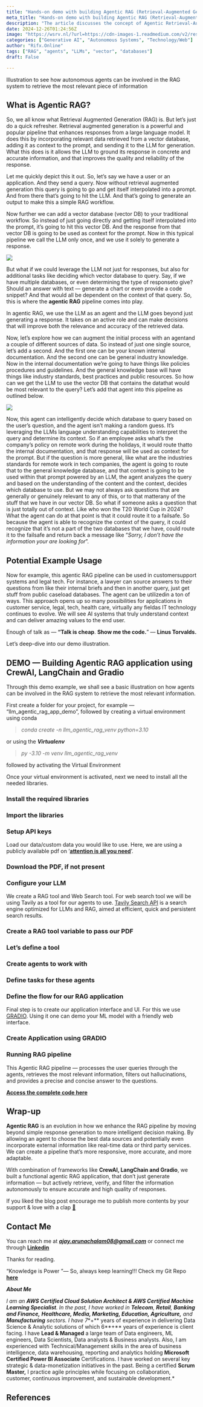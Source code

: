 ```yaml
---
title: "Hands-on demo with building Agentic RAG (Retrieval-Augmented Generation) pipeline"
meta_title: "Hands-on demo with building Agentic RAG (Retrieval-Augmented Generation) pipeline"
description: "The article discusses the concept of Agentic Retrieval-Augmented Generation (RAG), which enhances traditional RAG systems by incorporating autonomous agents. These agents utilize large language models (LLMs) to intelligently decide which vector databases to query based on user queries, improving the relevance and accuracy of retrieved information. The article outlines the potential applications of Agentic RAG in various fields such as customer support and legal tech, and provides a demo using frameworks like CrewAI, LangChain, and Gradio to build an Agentic RAG application. This approach allows for more responsive and adaptable information retrieval systems."
date: 2024-12-26T01:24:56Z
image: "https://wsrv.nl/?url=https://cdn-images-1.readmedium.com/v2/resize:fit:800/1*KEKmnC8BhWGCbTyNmullbw.png"
categories: ["Generative AI", "Autonomous Systems", "Technology/Web"]
author: "Rifx.Online"
tags: ["RAG", "agents", "LLMs", "vector", "databases"]
draft: False

---
```





Illustration to see how autonomous agents can be involved in the RAG system to retrieve the most relevant piece of information


## What is Agentic RAG?

So, we all know what Retrieval Augmented Generation (RAG) is. But let’s just do a quick refresher. Retrieval augmented generation is a powerful and popular pipeline that enhances responses from a large language model. It does this by incorporating relevant data retrieved from a vector database, adding it as context to the prompt, and sending it to the LLM for generation. What this does is it allows the LLM to ground its response in concrete and accurate information, and that improves the quality and reliability of the response.

Let me quickly depict this it out. So, let’s say we have a user or an application. And they send a query. Now without retrieval augmented generation this query is going to go and get itself interpolated into a prompt. And from there that’s going to hit the LLM. And that’s going to generate an output to make this a simple RAG workflow.



Now further we can add a vector database (vector DB) to your traditional workflow. So instead of just going directly and getting itself interpolated into the prompt, it’s going to hit this vector DB. And the response from that vector DB is going to be used as context for the prompt. Now in this typical pipeline we call the LLM only once, and we use it solely to generate a response.

![](https://wsrv.nl/?url=https://cdn-images-1.readmedium.com/v2/resize:fit:800/1*UPCWU-RWif2U38AAN1KYLQ.png)

But what if we could leverage the LLM not just for responses, but also for additional tasks like deciding which vector database to query. Say, if we have multiple databases, or even determining the type of responseto give? Should an answer with text — generate a chart or even provide a code snippet? And that would all be dependent on the context of that query. So, this is where the **agentic RAG** pipeline comes into play.

In agentic RAG, we use the LLM as an agent and the LLM goes beyond just generating a response. It takes on an active role and can make decisions that will improve both the relevance and accuracy of the retrieved data.

Now, let’s explore how we can augment the initial process with an agentand a couple of different sources of data. So instead of just one single source, let’s add a second. And the first one can be your known internal documentation. And the second one can be general industry knowledge. Now in the internal documentation we’re going to have things like policies procedures and guidelines. And the general knowledge base will have things like industry standards, best practices and public resources. So how can we get the LLM to use the vector DB that contains the datathat would be most relevant to the query? Let’s add that agent into this pipeline as outlined below.

![](https://wsrv.nl/?url=https://cdn-images-1.readmedium.com/v2/resize:fit:800/1*oLVwFwICd1g8WrFLdGRlTQ.png)

Now, this agent can intelligently decide which database to query based on the user’s question, and the agent isn’t making a random guess. It’s leveraging the LLMs language understanding capabilities to interpret the query and determine its context. So if an employee asks what’s the company’s policy on remote work during the holidays, it would route thatto the internal documentation, and that response will be used as context for the prompt. But if the question is more general, like what are the industries standards for remote work in tech companies, the agent is going to route that to the general knowledge database, and that context is going to be used within that prompt powered by an LLM, the agent analyzes the query and based on the understanding of the content and the context, decides which database to use. But we may not always ask questions that are generally or genuinely relevant to any of this, or to that matterany of the stuff that we have in our vector DB. So what if someone asks a question that is just totally out of context. Like who won the T20 World Cup in 2024? What the agent can do at that point is that it could route it to a failsafe. So because the agent is able to recognize the context of the query, it could recognize that it’s not a part of the two databases that we have, could route it to the failsafe and return back a message like “*Sorry, I don’t have the information your are looking for*”.


## Potential Example Usage

Now for example, this agentic RAG pipeline can be used in customersupport systems and legal tech. For instance, a lawyer can source answers to their questions from like their internal briefs and then in another query, just get stuff from public caseload databases. The agent can be utilizedin a ton of ways. This approach opens up so many possibilities for applications in customer service, legal, tech, health care, virtually any fieldas IT technology continues to evolve. We will see AI systems that truly understand context and can deliver amazing values to the end user.

Enough of talk as — **“Talk is cheap**. **Show me the code.**” — **Linus Torvalds.**

Let’s deep\-dive into our demo illustration.


## DEMO — Building Agentic RAG application using CrewAI, LangChain and Gradio

Through this demo example, we shall see a basic illustration on how agents can be involved in the RAG system to retrieve the most relevant information.

First create a folder for your project, for example — “llm\_agentic\_rag\_app\_demo”, followed by creating a virtual environment using conda


> *conda create \-n llm\_agentic\_rag\_venv python\=3\.10*

or using the ***Virtualenv***


> *py \-3\.10 \-m venv llm\_agentic\_rag\_venv*

followed by activating the Virtual Environment

Once your virtual environment is activated, next we need to install all the needed libraries.


### Install the required libraries








### Import the libraries








### Setup API keys







Load our data/custom data you would like to use. Here, we are using a publicly available pdf on ‘[**attention is all you need**](https://arxiv.org/abs/1706.03762)’.


### Download the PDF, if not present








### Configure your LLM







We create a RAG tool and Web Search tool. For web search tool we will be using Tavily as a tool for our agents to use. [Tavily Search API](https://docs.tavily.com/docs/tavily-api/introduction) is a search engine optimized for LLMs and RAG, aimed at efficient, quick and persistent search results.


### Create a RAG tool variable to pass our PDF








### Let’s define a tool








### Create agents to work with








### Define tasks for these agents








### Define the flow for our RAG application







Final step is to create our application interface and UI. For this we use [GRADIO](https://github.com/gradio-app/gradio). Using it one can demo your ML model with a friendly web interface.


### Create Application using GRADIO








### Running RAG pipeline







This Agentic RAG pipeline — processes the user queries through the agents, retrieves the most relevant information, filters out hallucinations, and provides a precise and concise answer to the questions.

[**Access the complete code here**](https://github.com/ajayarunachalam/AGENTIC_RAG_DEMO_APP)


## Wrap\-up

**Agentic RAG** is an evolution in how we enhance the RAG pipeline by moving beyond simple response generation to more intelligent decision making. By allowing an agent to choose the best data sources and potentially even incorporate external information like real\-time data or third party services. We can create a pipeline that’s more responsive, more accurate, and more adaptable.

With combination of frameworks like **CrewAI, LangChain and Gradio**, we built a functional agentic RAG application, that don’t just generate information — but actively retrieve, verify, and filter the information autonomously to ensure accurate and high quality of responses.

If you liked the blog post encourage me to publish more contents by your support \& love with a clap [👏](https://emojipedia.org/clapping-hands/)


## Contact Me

You can reach me at ***ajay.arunachalam08@gmail.com*** or connect me through [**Linkedin**](https://www.linkedin.com/in/ajay-ph-d-4744581a/)

Thanks for reading.

“Knowledge is Power ”— So, always keep learning!!! Check my Git Repo **[here](https://github.com/ajayarunachalam)**

***About Me***

*I am an **AWS Certified Cloud Solution Architect \& AWS Certified Machine Learning Specialist**. In the past, I have worked in **Telecom**, **Retail**, **Banking and Finance,** **Healthcare, Media, Marketing, Education, Agriculture,** and **Manufacturing** sectors. I have 7**\+** years of experience in delivering Data Science \& Analytic solutions of which 6**\+** years of experience is client facing. I have **Lead \& Managed** a large team of Data engineers, ML engineers, Data Scientists, Data analysts \& Business analysts. Also, I am experienced with Technical/Management skills in the area of business intelligence, data warehousing, reporting and analytics holding **Microsoft Certified Power BI Associate** Certifications. I have worked on several key strategic \& data\-monetization initiatives in the past. Being a certified **Scrum Master,** I practice agile principles while focusing on collaboration, customer, continuous improvement, and sustainable development.*


## References


